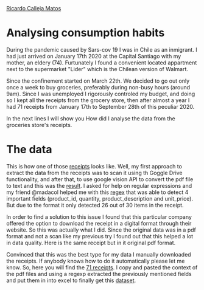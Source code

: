 <div class="badge-base LI-profile-badge" data-locale="en_US" data-size="medium" data-theme="light" data-type="VERTICAL" data-vanity="ricardosaviercalleja" data-version="v1"><a class="badge-base__link LI-simple-link" href="https://cl.linkedin.com/in/ricardosaviercalleja?trk=profile-badge">Ricardo Calleja Matos</a></div>
<p><h1>Analysing consumption habits</h1></p>

During the pandemic caused by Sars-cov 19 I was in Chile as an inmigrant. I had just arrived on January 17th 2020 at the Capital Santiago with my mother, an eldery (74). Furtunately I found a convenient located appartment next to the supermarket "Lider" which is the Chilean version of Walmart.

Since the confinement started on March 22th. We decided to go out only once a week to buy groceries, preferably during non-busy hours (around 9am). Since I was unemployed I rigorously controled my budget, and doing so I kept all the receipts from the grocery store, then after almost a year I had 71 receipts from January 17th to September 28th of this peculiar 2020.

In the next lines I will show you How did I analyse the data from the groceries store's receipts.

<p><h1>The data</h1></p>
This is how one of those <a href="https://drive.google.com/file/d/1UBuSZwed86JgsYzJH0pmkTx4Lo_oitp1/view?usp=sharing">receipts</a> looks like. Well, my first approach to extract the data from the receipts was to scan it using th Goggle Drive functionality, and after that, to use google vision API to convert the pdf file to text and this was the <a href="https://drive.google.com/file/d/10v3jhFpseSjfe4ou2N1j2Wkr5FRd2wmK/view?usp=sharing" >result</a>. I asked for help on regular expressions and my friend @madacol helped me with this <a href="https://regex101.com/r/cr2Acv/3/">regex</a> that was able to detect 4 important fields (product_id, quantity, product_description and unit_price). But due to the format it only detected 26 out of 30 items in the receipt.

In order to find a solution to this issue I found that this particular company offered the option to download the receipt in a digital format through their website. So this was actually what I did. Since the original data was in a pdf format and not a scan like my previous try I found out that this helped a lot in data quality. Here is the same receipt but in it original pdf format.

Convinced that this was the best type for my data I manually downloaded the receipts. If anybody knows how to do it automatically please let me know. So, here you will find the <a href="https://drive.google.com/file/d/1cl0NC4IE9-H6zNncszAjTW1GglVdRhB-/view?usp=sharing">71 receipts</a>. I copy and pasted the context of the pdf files and using a regexp extracted the previously mentioned fields and put them in into excel to finally get this <a href= "https://drive.google.com/file/d/1O1gUBz0_aSfuZKJR7gGhGkklHe-wm9UX/view?usp=sharing">dataset</a>.
